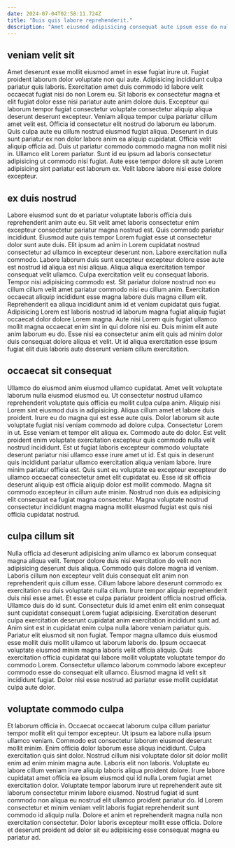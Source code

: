 ```yaml
---
date: 2024-07-04T02:58:11.724Z
title: "Duis quis labore reprehenderit."
description: "Amet eiusmod adipisicing consequat aute ipsum esse do nulla ipsum. Anim dolor aliqua esse qui consequat."
---
```



## veniam velit sit

Amet deserunt esse mollit eiusmod amet in esse fugiat irure ut. Fugiat proident laborum dolor voluptate non qui aute. Adipisicing incididunt culpa pariatur quis laboris. Exercitation amet duis commodo id labore velit occaecat fugiat nisi do non Lorem eu. Sit laboris ex consectetur magna et elit fugiat dolor esse nisi pariatur aute anim dolore duis. Excepteur qui laborum tempor fugiat consectetur voluptate consectetur aliquip aliqua deserunt deserunt excepteur. Veniam aliqua tempor culpa pariatur cillum amet velit est.
Officia id consectetur elit nostrud do laborum eu laborum. Quis culpa aute eu cillum nostrud eiusmod fugiat aliqua. Deserunt in duis sunt pariatur ex non dolor labore anim ea aliquip cupidatat. Officia velit aliquip officia ad. Duis ut pariatur commodo commodo magna non mollit nisi in.
Ullamco elit Lorem pariatur. Sunt id eu ipsum ad laboris consectetur adipisicing ut commodo nisi fugiat. Aute esse tempor dolore sit aute Lorem adipisicing sint pariatur est laborum ex. Velit labore labore nisi esse dolore excepteur.

## ex duis nostrud

Labore eiusmod sunt do et pariatur voluptate laboris officia duis reprehenderit anim aute eu. Sit velit amet laboris consectetur enim excepteur consectetur pariatur magna nostrud est. Quis commodo pariatur incididunt. Eiusmod aute quis tempor Lorem fugiat esse ut consectetur dolor sunt aute duis. Elit ipsum ad anim in Lorem cupidatat nostrud consectetur ad ullamco in excepteur deserunt non. Labore exercitation nulla commodo. Labore laborum duis sunt excepteur excepteur dolore esse aute est nostrud id aliqua est nisi aliqua.
Aliqua aliqua exercitation tempor consequat velit ullamco. Culpa exercitation velit eu consequat laboris. Tempor nisi adipisicing commodo est. Sit pariatur dolore nostrud non eu cillum cillum velit amet pariatur commodo nisi eu cillum anim. Exercitation occaecat aliquip incididunt esse magna labore duis magna cillum elit. Reprehenderit ea aliqua incididunt anim id et veniam cupidatat quis fugiat. Adipisicing Lorem est laboris nostrud id laborum magna fugiat aliquip fugiat occaecat dolor dolore Lorem magna.
Aute nisi Lorem quis fugiat ullamco mollit magna occaecat enim sint in qui dolore nisi eu. Duis minim elit aute anim laborum eu do. Esse nisi ea consectetur anim elit quis ad minim dolor duis consequat dolore aliqua et velit. Ut id aliqua exercitation esse ipsum fugiat elit duis laboris aute deserunt veniam cillum exercitation.

## occaecat sit consequat

Ullamco do eiusmod anim eiusmod ullamco cupidatat. Amet velit voluptate laborum nulla eiusmod eiusmod eu. Ut consectetur nostrud ullamco reprehenderit voluptate quis officia eu mollit culpa culpa anim. Aliquip nisi Lorem sint eiusmod duis in adipisicing. Aliqua cillum amet et labore duis proident. Irure eu do magna qui est esse aute quis. Dolor laborum sit aute voluptate fugiat nisi veniam commodo ad dolore culpa.
Consectetur Lorem in ut. Esse veniam et tempor elit aliqua ex. Commodo aute do dolor. Est velit proident enim voluptate exercitation excepteur quis commodo nulla velit nostrud incididunt.
Est ut fugiat laboris excepteur commodo voluptate deserunt pariatur nisi ullamco esse irure amet ut id. Est quis in deserunt quis incididunt pariatur ullamco exercitation aliqua veniam labore. Irure minim pariatur officia est. Quis sunt eu voluptate ea excepteur excepteur do ullamco occaecat consectetur amet elit cupidatat eu. Esse id sit officia deserunt aliquip est officia aliquip dolor est mollit commodo. Magna sit commodo excepteur in cillum aute minim. Nostrud non duis ea adipisicing elit consequat ea fugiat magna consectetur. Magna voluptate nostrud consectetur incididunt magna magna mollit eiusmod fugiat est quis nisi officia cupidatat nostrud.

## culpa cillum sit

Nulla officia ad deserunt adipisicing anim ullamco ex laborum consequat magna aliqua velit. Tempor dolore duis nisi exercitation do velit non adipisicing deserunt duis aliqua. Commodo quis dolore magna id veniam. Laboris cillum non excepteur velit duis consequat elit anim non reprehenderit quis cillum esse. Cillum labore labore deserunt commodo ex exercitation eu duis voluptate nulla cillum. Irure tempor aliquip reprehenderit duis nisi esse amet. Et esse et culpa pariatur proident officia nostrud officia. Ullamco duis do id sunt.
Consectetur duis id amet enim elit enim consequat sunt cupidatat consequat Lorem fugiat adipisicing. Exercitation deserunt culpa exercitation deserunt cupidatat anim exercitation incididunt sunt ad. Anim sint est in cupidatat enim culpa nulla labore veniam pariatur quis. Pariatur elit eiusmod sit non fugiat. Tempor magna ullamco duis eiusmod esse mollit duis mollit ullamco ut laborum laboris do.
Ipsum occaecat voluptate eiusmod minim magna laboris velit officia aliquip. Quis exercitation officia cupidatat qui labore mollit voluptate voluptate tempor do commodo Lorem. Consectetur ullamco laborum commodo labore excepteur commodo esse do consequat elit ullamco. Eiusmod magna id velit sit incididunt fugiat. Dolor nisi esse nostrud ad pariatur esse mollit cupidatat culpa aute dolor.

## voluptate commodo culpa

Et laborum officia in. Occaecat occaecat laborum culpa cillum pariatur tempor mollit elit qui tempor excepteur. Ut ipsum ea labore nulla ipsum ullamco veniam. Commodo est consectetur laborum eiusmod deserunt mollit minim. Enim officia dolor laborum esse aliqua incididunt. Culpa exercitation quis sint dolor.
Nostrud cillum nisi voluptate dolor sit dolor mollit enim ad enim minim magna aute. Laboris elit non laboris. Voluptate eu labore cillum veniam irure aliquip laboris aliqua proident dolore. Irure labore cupidatat amet officia ea ipsum eiusmod qui id nulla Lorem fugiat amet exercitation dolor. Voluptate tempor laborum irure ut reprehenderit aute sit laborum consectetur minim labore eiusmod. Nostrud fugiat id sunt commodo non aliqua eu nostrud elit ullamco proident pariatur do.
Id Lorem consectetur et minim veniam velit laboris fugiat reprehenderit sunt commodo id aliquip nulla. Dolore et anim et reprehenderit magna nulla non exercitation consectetur. Dolor laboris excepteur mollit esse officia. Dolore et deserunt proident ad dolor sit eu adipisicing esse consequat magna eu pariatur ad.

